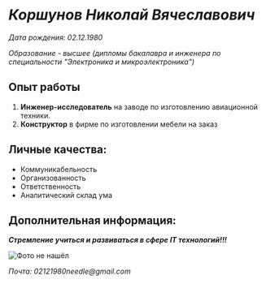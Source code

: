 # _Коршунов Николай Вячеславович_
_Дата рождения: 02.12.1980_

_Образование - высшее (дипломы бакалавра и инженера по специальности "Электроника и микроэлектроника")_

## Опыт работы
1. **Инженер-исследователь** на заводе по изготовлению авиационной техники.
2. **Конструктор** в фирме по изготовлении мебели на заказ

## Личные качества:
- Коммуникабельность
- Организованность
- Ответственность
- Аналитический склад ума

## Дополнительная информация:

_**Стремление учиться и развиваться в сфере IT технологий!!!**_

![Фото не нашёл](https://github.com/user-attachments/assets/c8fb422a-0627-4f53-baf9-f712e7f29386)

_Почта: 02121980needle@gmail.com_
